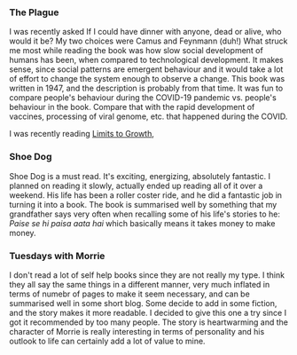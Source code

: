 ### The Plague

I was recently asked If I could have dinner with anyone, dead or alive, who would it be? My two choices were Camus and Feynmann (duh!)
What struck me most while reading the book was how slow social development of humans has been, when compared to technological development. It makes sense, since social patterns are emergent behaviour and it would take a lot of effort to change the system enough to observe a change. This book was written in 1947, and the description is probably from that time. It was fun to compare people's behaviour during the COVID-19 pandemic vs. people's behaviour in the book. Compare that with the rapid development of vaccines, processing of viral genome, etc. that happened during the COVID.

I was recently reading [Limits to Growth](https://web.ics.purdue.edu/~wggray/Teaching/His300/Illustrations/Limits-to-Growth.pdf),

### Shoe Dog

Shoe Dog is a must read. It's exciting, energizing, absolutely fantastic. I planned on reading it slowly, actually ended up reading all of it over a weekend. His life has been a roller coster ride, and he did a fantastic job in turning it into a book. The book is summarised well by something that my grandfather says very often when recalling some of his life's stories to he: *Paise se hi paisa aata hai* which basically means it takes money to make money.

### Tuesdays with Morrie

I don't read a lot of self help books since they are not really my type. I think they all say the same things in a different manner, very much inflated in terms of numebr of pages to make it seem necessary, and can be summarised well in some short blog. Some decide to add in some fiction, and the story makes it more readable. I decided to give this one a try since I got it recommended by too many people. The story is heartwarming and the character of Morrie is really interesting in terms of personality and his outlook to life can certainly add a lot of value to mine.


